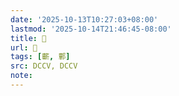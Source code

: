 ```yaml
---
date: '2025-10-13T10:27:03+08:00'
lastmod: '2025-10-14T21:46:45-08:00'
title: 􃮈
url: 􃮈
tags: [蘄, 鄿]
src: DCCV, DCCV
note:
---
```


